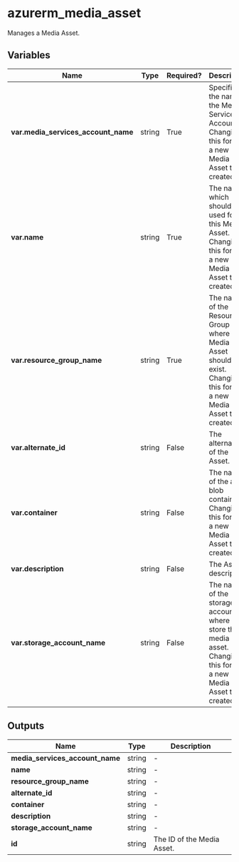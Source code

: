 # azurerm_media_asset

Manages a Media Asset.

## Variables

| Name | Type | Required? |  Description |
| ---- | ---- | --------- |  ----------- |
| **var.media_services_account_name** | string | True | Specifies the name of the Media Services Account. Changing this forces a new Media Asset to be created. | 
| **var.name** | string | True | The name which should be used for this Media Asset. Changing this forces a new Media Asset to be created. | 
| **var.resource_group_name** | string | True | The name of the Resource Group where the Media Asset should exist. Changing this forces a new Media Asset to be created. | 
| **var.alternate_id** | string | False | The alternate ID of the Asset. | 
| **var.container** | string | False | The name of the asset blob container. Changing this forces a new Media Asset to be created. | 
| **var.description** | string | False | The Asset description. | 
| **var.storage_account_name** | string | False | The name of the storage account where to store the media asset. Changing this forces a new Media Asset to be created. | 



## Outputs

| Name | Type | Description |
| ---- | ---- | --------- | 
| **media_services_account_name** | string  | - | 
| **name** | string  | - | 
| **resource_group_name** | string  | - | 
| **alternate_id** | string  | - | 
| **container** | string  | - | 
| **description** | string  | - | 
| **storage_account_name** | string  | - | 
| **id** | string  | The ID of the Media Asset. | 